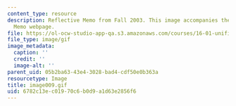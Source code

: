 ```yaml
---
content_type: resource
description: Reflective Memo from Fall 2003. This image accompanies the Reflective
  Memo webpage.
file: https://ol-ocw-studio-app-qa.s3.amazonaws.com/courses/16-01-unified-engineering-i-ii-iii-iv-fall-2005-spring-2006/6782c13ec01970c6b0d9a1d63e2856f6_image009.gif
file_type: image/gif
image_metadata:
  caption: ''
  credit: ''
  image-alt: ''
parent_uid: 05b2ba63-43e4-3028-bad4-cdf50e0b363a
resourcetype: Image
title: image009.gif
uid: 6782c13e-c019-70c6-b0d9-a1d63e2856f6
---
```

